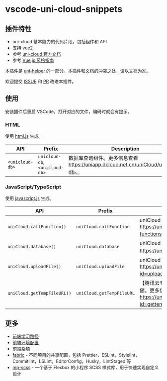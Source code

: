 # vscode-uni-cloud-snippets

## 插件特性

- uni-cloud 基本能力的代码片段，包括组件和 API
- 支持 vue2
- 参考 [uni-cloud 官方文档](https://uniapp.dcloud.net.cn/uniCloud/README)
- 参考 [Vue.js 风格指南](https://cn.vuejs.org/v2/style-guide/index.html)

本插件是 [uni-helper](https://marketplace.visualstudio.com/items?itemName=ModyQyW.vscode-uni-helper) 的一部分。本插件和文档的冲突之处，请以文档为准。

欢迎提交 [ISSUE](https://github.com/ModyQyW/uni-helper/issues/new) 和 [PR](https://github.com/ModyQyW/uni-helper/compare) 改进本插件。

## 使用

安装插件后重启 VSCode，打开对应的文件，编码时就会有提示。

### HTML

使用 [html.js](./html.js) 生成。

|API|Prefix|Description|
|-|-|-|
|`<unicloud-db>`|`unicloud-db`, `<unicloud-db>`|数据库查询组件。更多信息查看 https://uniapp.dcloud.net.cn/uniCloud/unicloud-db。|

### JavaScript/TypeScript

使用 [javascript.js](./javascript.js) 生成。

|API|Prefix|Description|
|-|-|-|
|`uniCloud.callFunction()`|`uniCloud.callFunction`|uniCloud 客户端调用云函数。更多信息查看 https://uniapp.dcloud.net.cn/uniCloud/cf-functions?id=clientcallfunction。|
|`uniCloud.database()`|`uniCloud.database`|uniCloud 客户端获取云数据库实例。更多信息查看 https://uniapp.dcloud.net.cn/uniCloud/clientdb。|
|`uniCloud.uploadFile()`|`uniCloud.uploadFile`|uniCloud 客户端上传文件到云存储。更多信息查看 https://uniapp.dcloud.net.cn/uniCloud/storage?id=uploadfile。|
|`uniCloud.getTempFileURL()`|`uniCloud.getTempFileURL`|【腾讯云专用】uniCloud 客户端上传文件到云存储。更多信息查看 https://uniapp.dcloud.net.cn/uniCloud/storage?id=gettempfileurl。|

## 更多

- [前端学习路径](https://modyqyw.top/front-end/roadmap/)
- [前端环境配置](https://modyqyw.top/front-end/environment/)
- [前端杂项](https://modyqyw.top/front-end/misc/)
- [fabric](https://github.com/modyqyw/fabric#readme) - 不同项目的共享配置，包括 Prettier，ESLint，Stylelint，Commitlint，LSLint，EditorConfig，Husky，LintStaged 等
- [mp-scss](https://modyqyw.top/mp-scss/) - 一个基于 Flexbox 的小程序 SCSS 样式库，用于快速实现自定义设计
